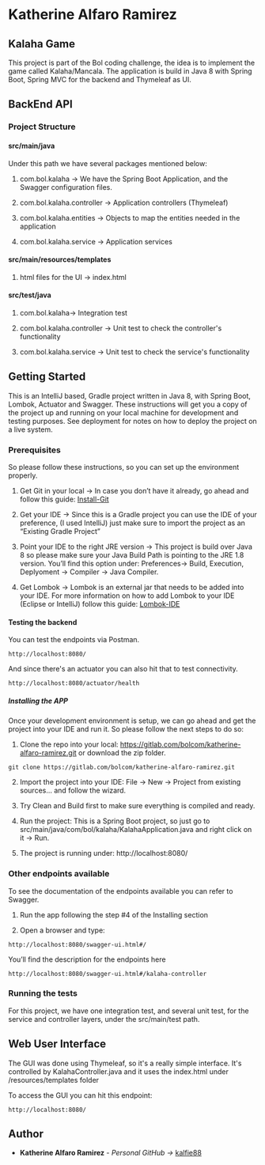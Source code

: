 # Katherine Alfaro Ramirez

##  Kalaha Game

This project is part of the Bol coding challenge, the idea is to implement the game called 
Kalaha/Mancala. The application is build in Java 8 with Spring Boot, Spring MVC for the backend and Thymeleaf
as UI.

## BackEnd API

### Project Structure

#### src/main/java

Under this path we have several packages mentioned below:

1. com.bol.kalaha -> We have the Spring Boot Application, and the Swagger configuration files.

2. com.bol.kalaha.controller -> Application controllers (Thymeleaf)

3. com.bol.kalaha.entities -> Objects to map the entities needed in the application

4. com.bol.kalaha.service -> Application services 


#### src/main/resources/templates

1. html files for the UI -> index.html 


#### src/test/java

1. com.bol.kalaha-> Integration test

2. com.bol.kalaha.controller  -> Unit test to check the controller's functionality

3. com.bol.kalaha.service -> Unit test to check the service's functionality



## Getting Started

This is an IntelliJ based, Gradle project written in Java 8, with Spring Boot, Lombok, Actuator and Swagger.
These instructions will get you a copy of the project up and running on your local machine for development and testing purposes. See deployment for notes on how to deploy the project on a live system.



### Prerequisites

So please follow these instructions, so you can set up the environment properly.

1. Get Git in your local -> In case you don’t have it already, go ahead and follow this guide: [Install-Git](https://www.atlassian.com/git/tutorials/install-git)

2. Get your IDE -> Since this is a Gradle project you can use the IDE of your preference, (I used IntelliJ) just make sure to import the project as an “Existing Gradle Project”

3. Point your IDE to the right JRE version -> This project is build over Java 8 so please make sure your Java Build Path is pointing to the JRE 1.8 version. You’ll find this option under: Preferences-> Build, Execution, Deplyoment -> Compiler -> Java Compiler.

4. Get Lombok -> Lombok is an external jar that needs to be added into your IDE. For more information on how to add Lombok to your IDE (Eclipse or IntelliJ) follow this guide: [Lombok-IDE](https://www.baeldung.com/lombok-ide)


#### Testing the backend

You can test the endpoints via Postman.

```
http://localhost:8080/
```
And since there's an actuator you can also hit that to test connectivity.

```
http://localhost:8080/actuator/health 
```

##### Installing the APP

Once your development environment is setup, we can go ahead and get the project into your IDE and run it. So please follow the next steps to do so:

1. Clone the repo into your local: https://gitlab.com/bolcom/katherine-alfaro-ramirez.git or download the zip folder.

```
git clone https://gitlab.com/bolcom/katherine-alfaro-ramirez.git
```

2. Import the project into your IDE: File -> New -> Project from existing sources... and follow the wizard.

3. Try Clean and Build first to make sure everything is compiled and ready. 

4. Run the project: This is a Spring Boot project, so just go to src/main/java/com/bol/kalaha/KalahaApplication.java and right click on it -> Run.

5. The project is running under: http://localhost:8080/


### Other endpoints available 

To see the documentation of the endpoints available you can refer to Swagger.

1. Run the app following the step #4 of the Installing section

2. Open a browser and type:

```
http://localhost:8080/swagger-ui.html#/

```

You’ll find the description for the endpoints here

```
http://localhost:8080/swagger-ui.html#/kalaha-controller

```


### Running the tests

For this project, we have one integration test, and several unit test, for the service and controller layers, under the src/main/test path.


## Web User Interface

The GUI was done using Thymeleaf, so it's a really simple interface. It's controlled by KalahaController.java and it uses the index.html under /resources/templates folder

To access the GUI you can hit this endpoint:

```
http://localhost:8080/

```

## Author

* **Katherine Alfaro Ramirez** - *Personal GitHub ->* [kalfie88](https://github.com/kalfie88)
